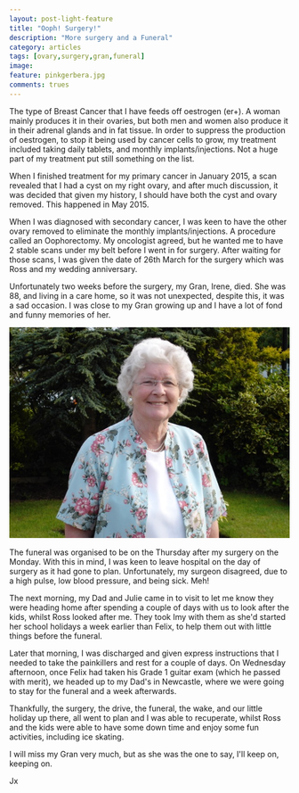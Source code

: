 ```yaml
---
layout: post-light-feature
title: "Ooph! Surgery!"
description: "More surgery and a Funeral"
category: articles
tags: [ovary,surgery,gran,funeral]
image:
feature: pinkgerbera.jpg
comments: trues
---
```


The type of Breast Cancer that I have feeds off oestrogen (er+). A woman mainly produces it in their ovaries, but both men and women also produce it in their adrenal glands and in fat tissue.  In order to suppress the production of oestrogen, to stop it being used by cancer cells to grow, my treatment included taking daily tablets, and monthly implants/injections.  Not a huge part of my treatment put still something on the list.

When I finished treatment for my primary cancer in January 2015, a scan revealed that I had a cyst on my right ovary, and after much discussion, it was decided that given my history, I should have both the cyst and ovary removed.  This happened in May 2015.

When I was diagnosed with secondary cancer, I was keen to have the other ovary removed to eliminate the monthly implants/injections.  A procedure called an Oophorectomy.  My oncologist agreed, but he wanted me to have 2 stable scans under my belt before I went in for surgery.  After waiting for those scans, I was given the date of 26th March for the surgery which was Ross and my wedding anniversary.

Unfortunately two weeks before the surgery, my Gran, Irene, died.  She was 88, and living in a care home, so it was not unexpected, despite this, it was a sad occasion. I was close to my Gran growing up and I have a lot of fond and funny memories of her.

<p class="center"><img src="/images/2018gran.jpg" alt="Gran"/></p>

The funeral was organised to be on the Thursday after my surgery on the Monday.  With this in mind, I was keen to leave hospital on the day of surgery as it had gone to plan.  Unfortunately, my surgeon disagreed, due to a high pulse, low blood pressure, and being sick.  Meh!

The next morning, my Dad and Julie came in to visit to let me know they were heading home after spending a couple of days with us to look after the kids, whilst Ross looked after me.  They took Imy with them as she'd started her school holidays a week earlier than Felix, to help them out with little things before the funeral.

Later that morning, I was discharged and given express instructions that I needed to take the painkillers and rest for a couple of days.  On Wednesday afternoon, once Felix had taken his Grade 1 guitar exam (which he passed with merit), we headed up to my Dad's in Newcastle, where we were going to stay for the funeral and a week afterwards.

Thankfully, the surgery, the drive, the funeral, the wake, and our little holiday up there, all went to plan and I was able to recuperate, whilst Ross and the kids were able to have some down time and enjoy some fun activities, including ice skating.

I will miss my Gran very much, but as she was the one to say, I'll keep on, keeping on.

Jx
